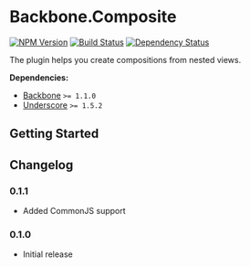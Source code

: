 [npm-badge]: https://badge.fury.io/js/backbone.composite.png
[npm-link]: https://badge.fury.io/js/backbone.composite

[travis-badge]: https://secure.travis-ci.org/DreamTheater/Backbone.Composite.png
[travis-link]: https://travis-ci.org/DreamTheater/Backbone.Composite

[gemnasium-badge]: https://gemnasium.com/DreamTheater/Backbone.Composite.png
[gemnasium-link]: https://gemnasium.com/DreamTheater/Backbone.Composite

# Backbone.Composite

[![NPM Version][npm-badge]][npm-link]
[![Build Status][travis-badge]][travis-link]
[![Dependency Status][gemnasium-badge]][gemnasium-link]

The plugin helps you create compositions from nested views.

**Dependencies:**

  - [Backbone](https://github.com/documentcloud/backbone) `>= 1.1.0`
  - [Underscore](https://github.com/documentcloud/underscore) `>= 1.5.2`

## Getting Started

## Changelog
### 0.1.1
  - Added CommonJS support

### 0.1.0
  - Initial release
